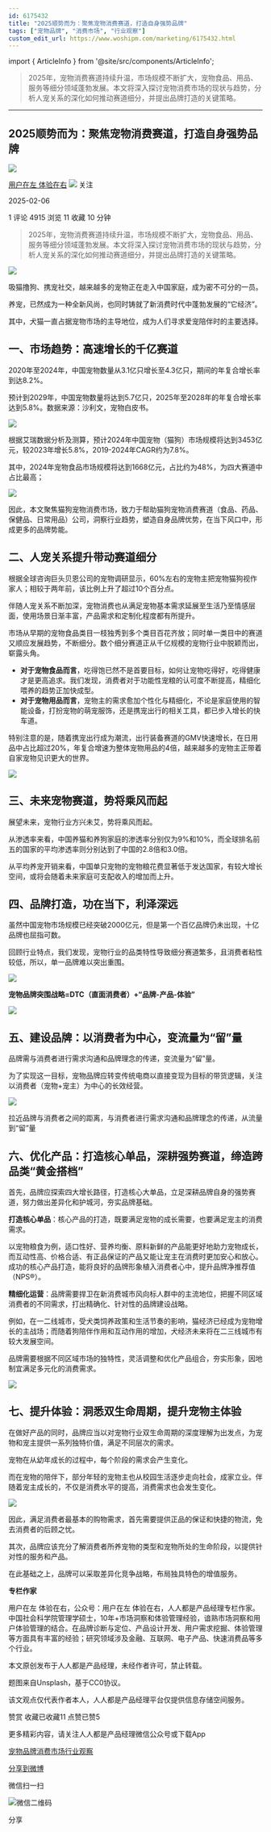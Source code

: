 ```yaml
---
id: 6175432
title: "2025顺势而为：聚焦宠物消费赛道，打造自身强势品牌"
tags: ["宠物品牌", "消费市场", "行业观察"]
custom_edit_url: https://www.woshipm.com/marketing/6175432.html
---
```

import { ArticleInfo } from '@site/src/components/ArticleInfo';

<ArticleInfo
    author="用户在左 体验在右"
    authorLink="https://www.woshipm.com/u/1086155"
    published="2025-02-06"
    views={4915}
    comments={1}
    collects={11}
/>

> 2025年，宠物消费赛道持续升温，市场规模不断扩大，宠物食品、用品、服务等细分领域蓬勃发展。本文将深入探讨宠物消费市场的现状与趋势，分析人宠关系的深化如何推动赛道细分，并提出品牌打造的关键策略。

---

## 2025顺势而为：聚焦宠物消费赛道，打造自身强势品牌

[![](https://static.woshipm.com/APP_U_202209_20220906110602_3843.jpeg?imageView2/1/w/72/h/72/q/100)](https://www.woshipm.com/u/1086155)

[用户在左 体验在右](https://www.woshipm.com/u/1086155) ![](https://static.woshipm.com/tag/1121_1@2x.png) 关注

2025-02-06

1 评论 4915 浏览 11 收藏 10 分钟

> 2025年，宠物消费赛道持续升温，市场规模不断扩大，宠物食品、用品、服务等细分领域蓬勃发展。本文将深入探讨宠物消费市场的现状与趋势，分析人宠关系的深化如何推动赛道细分，并提出品牌打造的关键策略。

![](https://image.woshipm.com/2023/04/13/ca7fa914-d9de-11ed-8fc2-00163e0b5ff3.jpg)

吸猫撸狗、携宠社交，越来越多的宠物正在走入中国家庭，成为密不可分的一员。

养宠，已然成为一种全新风尚，也同时铸就了新消费时代中蓬勃发展的“它经济”。

其中，犬猫一直占据宠物市场的主导地位，成为人们寻求爱宠陪伴时的主要选择。

## 一、市场趋势：高速增长的千亿赛道

2020年至2024年，中国宠物数量从3.1亿只增长至4.3亿只，期间的年复合增长率到达8.2%。

预计到2029年，中国宠物数量将达到5.7亿只，2025年至2028年的年复合增长率达到5.8%。数据来源：沙利文，宠物白皮书。

![](https://image.woshipm.com/wp-files/2025/02/wWL0dD3gLcoKPBvp4fq0.jpg)

根据艾瑞数据分析及测算，预计2024年中国宠物（猫狗）市场规模将达到3453亿元，较2023年增长5.8%，2019-2024年CAGR约为7.8%。

其中，2024年宠物食品市场规模将达到1668亿元，占比约为48%，为四大赛道中占比最高；

![](https://image.woshipm.com/wp-files/2025/02/TFpXMtGKqQldD8TdoQtT.png)

因此，本文聚焦猫狗宠物消费市场，致力于帮助猫狗宠物消费赛道（食品、药品、保健品、日常用品）公司，洞察行业趋势，塑造自身品牌优势，在当下风口中，形成更多的品牌势能。

## 二、人宠关系提升带动赛道细分

根据全球咨询巨头贝恩公司的宠物调研显示，60%左右的宠物主把宠物猫狗视作家人；相较于两年前，该比例上升了超过10个百分点。

伴随人宠关系不断加深，宠物消费也从满足宠物基本需求延展至生活乃至情感层面，使用场景日渐丰富，产品需求和定制化程度都有所提升。

市场从早期的宠物食品类目一枝独秀到多个类目百花齐放；同时单一类目中的赛道又顺应发展趋势，不断细分。数个细分赛道正从千亿规模的宠物行业中脱颖而出，崭露头角。

*   **对于宠物食品而言**，吃得饱已然不是首要目标，如何让宠物吃得好，吃得健康才是更高追求。我们发现，消费者对于功能性宠粮的认可度不断提高，精细化喂养的趋势正加快成型。
*   **对于宠物用品而言**，宠物主的需求愈加个性化与精细化，不论是家庭使用的智能设备，打扮宠物的萌宠服饰，还是携宠出行的相关工具，都已步入增长的快车道。

特别注意的是，随着携宠出行成为潮流，出行装备赛道的GMV快速增长，在日用品中占比超过20%，年复合增速为整体宠物用品的4倍，越来越多的宠物主正带着自家宠物见识更大的世界。

![](https://image.woshipm.com/wp-files/2025/02/nFKwvH85YDKC1u1GtKlb.png)

## 三、未来宠物赛道，势将乘风而起

展望未来，宠物行业方兴未艾，势将乘风而起。

从渗透率来看，中国养猫和养狗家庭的渗透率分别仅为9%和10%，而全球排名前五的国家的平均渗透率则分别达到了中国的2.8倍和3.0倍。

从平均养宠开销来看，中国单只宠物的宠物粮花费显著低于发达国家，有较大增长空间，或将会随着未来家庭可支配收入的增加而上升。

## 四、品牌打造，功在当下，利泽深远

虽然中国宠物市场规模已经突破2000亿元，但是第一个百亿品牌仍未出现，十亿品牌也屈指可数。

回顾行业特点，我们发现，宠物行业的品类特性导致细分赛道繁多，且消费者粘性较低，所以，单一品牌难以突出重围。

![](https://image.woshipm.com/wp-files/2025/02/TeVdLflKtQRHyVPsQKTF.png)

**宠物品牌突围战略=DTC（直面消费者）+“品牌-产品-体验”**

![](https://image.woshipm.com/wp-files/2025/02/kYyjCRZfoST1yYtKkMul.png)

## 五、建设品牌：以消费者为中心，变流量为“留”量

品牌需与消费者进行需求沟通和品牌理念的传递，变流量为“留”量。

为了实现这一目标，宠物品牌应转变传统电商以直接变现为目标的带货逻辑，关注以消费者（宠物+宠主）为中心的长效经营。

![](https://image.woshipm.com/wp-files/2025/02/9Hzso7j3TBidUZFa6l4u.jpg)

拉近品牌与消费者之间的距离，与消费者进行需求沟通和品牌理念的传递，从流量到“留”量

## 六、优化产品：打造核心单品，深耕强势赛道，缔造跨品类“黄金搭档”

首先，品牌应探索四大增长路径，打造核心大单品，立足深耕品牌自身的强势赛道，努力做出差异化和护城河，夯实品牌基础。

**打造核心单品**：核心产品的打造，既要满足宠物的成长需要，也要满足宠主的消费需求。

以宠物粮食为例，适口性好、营养均衡、原料新鲜的产品能更好地助力宠物成长，而互动性高、价格合适、有正品保证的产品又能让宠主在消费时更加安心和放心。成功的核心产品打造，能将良好的品牌形象植入消费者心中，提升品牌净推荐值（NPS®）。

**精细化运营**：品牌需要捍卫在新消费城市风向标人群中的主流地位，把握不同区域消费者的不同需求，打出精确化、针对性的品牌建设战略。

例如，在一二线城市，受犬类饲养政策和生活节奏的影响，猫经济已经成为宠物增长的主战场；而随着狗陪伴作用和互动作用的增加，犬经济未来将在二三线城市有较大发展空间。

品牌需要根据不同区域市场的独特性，灵活调整和优化产品组合，夯实形象，因地制宜满足多元化的消费需求。

![](https://image.woshipm.com/wp-files/2025/02/qcAdNkAohjHWResggoF3.png)

## 七、提升体验：洞悉双生命周期，提升宠物主体验

在做好产品的同时，品牌应当以对宠物行业双生命周期的深度理解为出发点，为宠物和宠主提供一系列独特价值，满足不同层次的需求。

宠物在从幼年成长的过程中，每个阶段的需求会产生变化。

而在宠物的陪伴下，部分年轻的宠物主也从校园生活逐步走向社会，成家立业。伴随着宠主成长的，不仅是消费水平的提高，消费需求也会发生变化。

![](https://image.woshipm.com/wp-files/2025/02/JITRupJCW5lbk4yY0Wmz.png)

因此，满足消费者最基本的购物需求，首先需要提供正品的保证和快捷的物流，免去消费者的后顾之忧。

其次，品牌应该充分了解消费者所养宠物的类型和宠物所处的生命阶段，以提供针对性的服务和产品。

在此基础之上，品牌可以采取差异化竞争战略，布局独具特色的增值服务。

**专栏作家**

用户在左 体验在右，公众号：用户在左 体验在右，人人都是产品经理专栏作家。中国社会科学院管理学硕士，10年+市场洞察和体验管理经验，谙熟市场洞察和用户体验管理的结合。在品牌诊断与定位、产品设计开发、用户需求挖掘、体验管理等方面具有丰富的经验；研究领域涉及金融、互联网、电子产品、快速消费品等多个行业。

本文原创发布于人人都是产品经理，未经作者许可，禁止转载。

题图来自Unsplash，基于CC0协议。

该文观点仅代表作者本人，人人都是产品经理平台仅提供信息存储空间服务。

赞赏 收藏已收藏11 点赞已赞5

更多精彩内容，请关注人人都是产品经理微信公众号或下载App

[宠物品牌](https://www.woshipm.com/tag/%e5%ae%a0%e7%89%a9%e5%93%81%e7%89%8c)[消费市场](https://www.woshipm.com/tag/%e6%b6%88%e8%b4%b9%e5%b8%82%e5%9c%ba)[行业观察](https://www.woshipm.com/tag/%e8%a1%8c%e4%b8%9a%e8%a7%82%e5%af%9f)

[分享到微博](https://service.weibo.com/share/share.php?appkey=2775287854&title=2025顺势而为：聚焦宠物消费赛道，打造自身强势品牌&url=https://www.woshipm.com/marketing/6175432.html&pic=https://image.woshipm.com/2023/04/13/ca7fa914-d9de-11ed-8fc2-00163e0b5ff3.jpg)

微信扫一扫

![微信二维码](https://api.pwmqr.com/qrcode/create/?url=https://www.woshipm.com/marketing/6175432.html)

分享